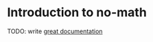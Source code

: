 # Introduction to no-math

TODO: write [great documentation](http://jacobian.org/writing/what-to-write/)
